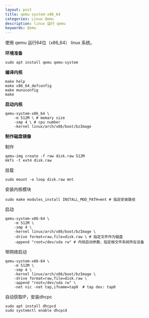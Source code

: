 ```yaml
---
layout: post
title: qemu-system-x86_64
categories: Linux Qemu
description: linux 运行 qemu
keywords: Qemu
---
```


使用 qemu 运行64位（x86_64） linux 系统。

**环境准备**

```shell
sudo apt install qemu qemu-system
```

**编译内核**

```shell
make help
make x86_64_defconfig
make munuconfig
make
```

**启动内核**

```shell
qemu-system-x86_64 \
	-m 512M \ # memary size
	-smp 4 \ # cpu number
	-kernel linux/arch/x86/boot/bzImage
```

**制作磁盘镜像**

制作

```shell
qemu-img create -f raw disk.raw 512M
mkfs -t ext4 disk.raw
```

挂载

```shell
sudo mount -o loop disk.raw mnt
```

安装内核模块

```shell
sudo make modules_install INSTALL_MOD_PATH=mnt # 指定安装路径
```

启动

```shell
qemu-system-x86-64 \
	-m 512M \
	-smp 4 \
	-kernel linux/arch/x86/boot/bzImage \
	-drive format=raw,file=disk.raw \ # 指定文件作为磁盘
	-append "root=/dev/sda rw" # 内核启动参数，指定根文件系统所在设备
```

带网络启动

```shell
qemu-system-x86-64 \
	-m 512M \
	-smp 4 \
	-kernel linux/arch/x86/boot/bzImage \
	-drive format=raw,file=disk.raw \ 
	-append "root=/dev/sda rw" \
	-net nic -net tap,ifname=tap0  # tap dev: tap0
```

自动获取IP，安装dhcpc

```shell
sudo apt install dhcpcd
sudo systemctl enable dhcpcd
```

